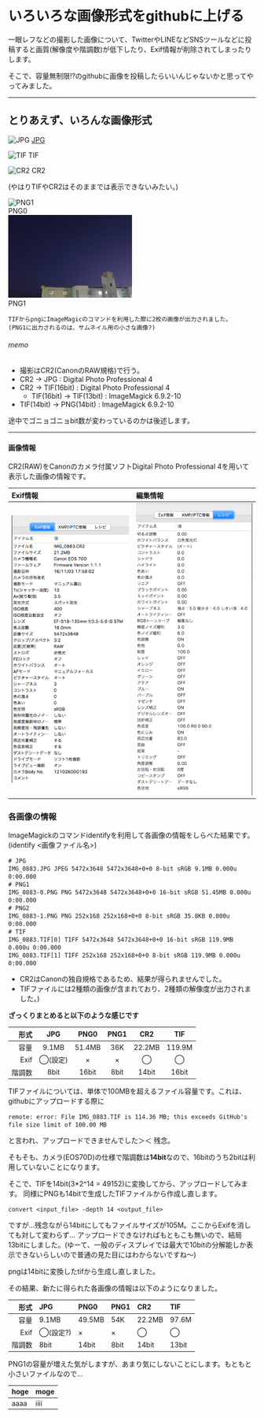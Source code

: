 # いろいろな画像形式をgithubに上げる

一眼レフなどの撮影した画像について、TwitterやLINEなどSNSツールなどに投稿すると画質(解像度や階調数)が低下したり、Exif情報が削除されてしまったりします。

そこで、容量無制限!?のgithubに画像を投稿したらいいんじゃないかと思ってやってみました。

---
## とりあえず、いろんな画像形式

![JPG](./IMG_0883.JPG)
[JPG]()

![TIF](./IMG_0883_13.TIF)
TIF

![CR2](./IMG_0883.CR2)
CR2

(やはりTIFやCR2はそのままでは表示できないみたい。)

![PNG1](./IMG_0883_14-0.PNG)  
PNG0  
![PNG2](./IMG_0883_14-1.PNG)  
PNG1

```
TIFからpngにImageMagicのコマンドを利用した際に2枚の画像が出力されました。
(PNG1に出力されるのは、サムネイル用の小さな画像?)
```

###### memo
- 撮影はCR2(CanonのRAW規格)で行う。
- CR2 -> JPG : Digital Photo Professional 4
- CR2 -> TIF(16bit) : Digital Photo Professional 4
  - TIF(16bit) -> TIF(13bit) : ImageMagick 6.9.2-10
- TIF(14bit) -> PNG(14bit) : ImageMagick 6.9.2-10

途中でゴニョゴニョbit数が変わっているのかは後述します。


---
#### 画像情報
CR2(RAW)をCanonのカメラ付属ソフトDigital Photo Professional 4を用いて表示した画像の情報です。

| Exif情報 | 編集情報 |
|:--|:--|
|![Exif](Exif_info.png)|![レシピ](resipi.png)|


### 各画像の情報

ImageMagickのコマンドidentifyを利用して各画像の情報をしらべた結果です。  
(identify <画像ファイル名>)
```
# JPG
IMG_0883.JPG JPEG 5472x3648 5472x3648+0+0 8-bit sRGB 9.1MB 0.000u 0:00.000
# PNG1
IMG_0883-0.PNG PNG 5472x3648 5472x3648+0+0 16-bit sRGB 51.45MB 0.000u 0:00.000
# PNG2
IMG_0883-1.PNG PNG 252x168 252x168+0+0 8-bit sRGB 35.8KB 0.000u 0:00.000
# TIF
IMG_0883.TIF[0] TIFF 5472x3648 5472x3648+0+0 16-bit sRGB 119.9MB 0.000u 0:00.000
IMG_0883.TIF[1] TIFF 252x168 252x168+0+0 8-bit sRGB 119.9MB 0.000u 0:00.000
```
- CR2はCanonの独自規格であるため、結果が得られませんでした。
- TIFファイルには2種類の画像が含まれており、2種類の解像度が出力されました。)


**ざっくりまとめると以下のような感じです**

 | 形式 | JPG | PNG0 | PNG1 | CR2 |  TIF  |
 | ---: | :---: | :---: | :---: | :---: | :--: |
 | 容量 | 9.1MB | 51.4MB | 36K | 22.2MB | 119.9M |
 | Exif |  ◯(設定)  |  ×  |  ×  |  ◯  |  ◯  |
 | 階調数 | 8bit | 16bit | 8bit |  14bit  | 16bit |


TIFファイルについては、単体で100MBを超えるファイル容量です。これは、githubにアップロードする際に
```
remote: error: File IMG_0883.TIF is 114.36 MB; this exceeds GitHub's file size limit of 100.00 MB
```
と言われ、アップロードできませんでした＞＜ 残念。

そもそも、カメラ(EOS70D)の仕様で階調数は**14bit**なので、16bitのうち2bitは利用していないことになります。

そこで、TIFを14bit(3*2^14 = 49152)に変換してから、アップロードしてみます。
同様にPNGも14bitで生成したTIFファイルから作成し直します。

```
convert <input_file> -depth 14 <output_file>
```

ですが…残念ながら14bitにしてもファイルサイズが105M。ここからExifを消しても対して変わらず…
アップロードできなければもともこも無いので、結局13bitにしました。(ゆーて、一般のディスプレイでは最大で10bitの分解能しか表示できないらしいので普通の見た目にはわからないですね〜)

pngは14bitに変換したtifから生成し直しました。

その結果、新たに得られた各画像の情報は以下のようになりました。

| 形式 | JPG | PNG0 | PNG1 | CR2 | TIF |
| ---: | :--- | :--- | :--- | :--- | :--- |
| 容量|9.1MB|49.5MB|54K|22.2MB|97.6M |
| Exif| ◯(設定?) | × | × | ◯ | ◯ |
| 階調数 | 8bit | 14bit | 8bit | 14bit | 13bit |

PNG1の容量が増えた気がしますが、あまり気にしないことにします。もともと小さいファイルなので…

| hoge | moge |
| :--- | :--- |
| aaaa | iiii |
